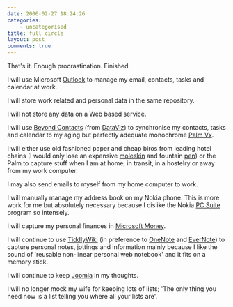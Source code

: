 ```yaml
---
date: 2006-02-27 18:24:26
categories:
    - uncategorised
title: full circle
layout: post
comments: true
---
```

That's it. Enough procrastination. Finished.

I will use Microsoft 
[Outlook](http://office.microsoft.com/en-gb/FX010857931033.aspx) to
manage my email, contacts, tasks and calendar at work.

I will store work related and personal data in the same repository.

I will not store any data on a Web based service.

I will use 
[Beyond Contacts](http://www.dataviz.com/products/beyondcontacts/index.html)
(from [DataViz](http://www.dataviz.com/)) to synchronise my contacts,
tasks and calendar to my aging but perfectly adequate monochrome 
[Palm Vx](http://euro.palm.com/uk/en/products/palmvx/index.html).

I will either use old fashioned paper and cheap biros from leading hotel
chains (I would only lose an expensive
[moleskin](http://www.moleskine.co.uk/) and fountain
[pen](http://www.cityorg-pdq.co.uk/acatalog/Montblanc_Fountain_Pens.html))
or the Palm to capture stuff when I am at home, in transit, in a
hostelry or away from my work computer.

I may also send emails to myself from my home computer to work.

I will manually manage my address book on my Nokia phone. This is more
work for me but absolutely necessary because I dislike the Nokia 
[PC Suite](http://www.nokiausa.com/support/pcsuite/main.html) program so
intensely.

I will capture my personal finances in 
[Microsoft Money](http://www.microsoft.com/uk/homepc/money/default.mspx).

I will continue to use [TiddlyWiki](http://www.tiddlywiki.com/) (in
preference to
[OneNote](http://office.microsoft.com/en-gb/FX010858031033.aspx) and
[EverNote](http://www.evernote.com/en/)) to capture personal notes,
jottings and information mainly because I like the sound of 'reusable
non-linear personal web notebook' and it fits on a memory stick.

I will continue to keep [Joomla](http://www.joomla.org/) in my thoughts.

I will no longer mock my wife for keeping lots of lists; 'The only thing
you need now is a list telling you where all your lists are'.
